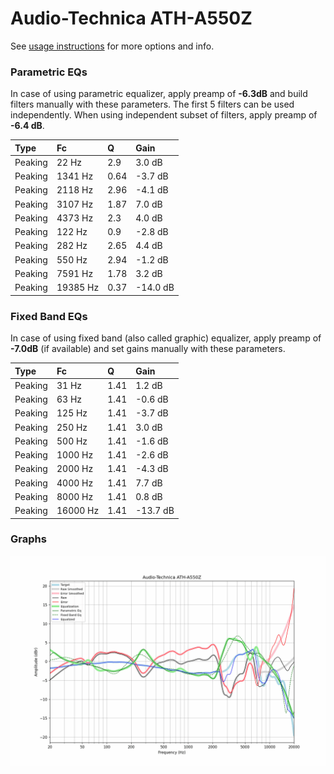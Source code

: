 # Audio-Technica ATH-A550Z
See [usage instructions](https://github.com/jaakkopasanen/AutoEq#usage) for more options and info.

### Parametric EQs
In case of using parametric equalizer, apply preamp of **-6.3dB** and build filters manually
with these parameters. The first 5 filters can be used independently.
When using independent subset of filters, apply preamp of **-6.4 dB**.

| Type    | Fc       |    Q | Gain     |
|:--------|:---------|:-----|:---------|
| Peaking | 22 Hz    | 2.9  | 3.0 dB   |
| Peaking | 1341 Hz  | 0.64 | -3.7 dB  |
| Peaking | 2118 Hz  | 2.96 | -4.1 dB  |
| Peaking | 3107 Hz  | 1.87 | 7.0 dB   |
| Peaking | 4373 Hz  | 2.3  | 4.0 dB   |
| Peaking | 122 Hz   | 0.9  | -2.8 dB  |
| Peaking | 282 Hz   | 2.65 | 4.4 dB   |
| Peaking | 550 Hz   | 2.94 | -1.2 dB  |
| Peaking | 7591 Hz  | 1.78 | 3.2 dB   |
| Peaking | 19385 Hz | 0.37 | -14.0 dB |

### Fixed Band EQs
In case of using fixed band (also called graphic) equalizer, apply preamp of **-7.0dB**
(if available) and set gains manually with these parameters.

| Type    | Fc       |    Q | Gain     |
|:--------|:---------|:-----|:---------|
| Peaking | 31 Hz    | 1.41 | 1.2 dB   |
| Peaking | 63 Hz    | 1.41 | -0.6 dB  |
| Peaking | 125 Hz   | 1.41 | -3.7 dB  |
| Peaking | 250 Hz   | 1.41 | 3.0 dB   |
| Peaking | 500 Hz   | 1.41 | -1.6 dB  |
| Peaking | 1000 Hz  | 1.41 | -2.6 dB  |
| Peaking | 2000 Hz  | 1.41 | -4.3 dB  |
| Peaking | 4000 Hz  | 1.41 | 7.7 dB   |
| Peaking | 8000 Hz  | 1.41 | 0.8 dB   |
| Peaking | 16000 Hz | 1.41 | -13.7 dB |

### Graphs
![](./Audio-Technica%20ATH-A550Z.png)